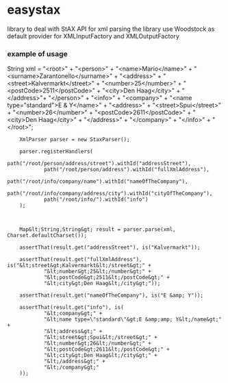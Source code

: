 easystax
========

library to deal with StAX API for xml parsing the library use Woodstock as default provider for XMLInputFactory and XMLOutputFactory


### example of usage


String xml = "&lt;root&gt;" +
                        "&lt;person&gt;" +
                            "&lt;name&gt;Mario&lt;/name&gt;" +
                            "&lt;surname&gt;Zarantonello&lt;/surname&gt;" +
                            "&lt;address&gt;" +
                                "&lt;street&gt;Kalvermarkt&lt;/street&gt;" +
                                "&lt;number&gt;25&lt;/number&gt;" +
                                "&lt;postCode&gt;2511&lt;/postCode&gt;" +
                                "&lt;city&gt;Den Haag&lt;/city&gt;" +
                            "&lt;/address&gt;"+
                        "&lt;/person&gt;" +
                        "&lt;info&gt;" +
                            "&lt;company&gt;" +
                                "&lt;name type=\"standard\"&gt;E &amp; Y&lt;/name&gt;" +
                                "&lt;address&gt;" +
                                    "&lt;street&gt;Spui&lt;/street&gt;" +
                                    "&lt;number&gt;26&lt;/number&gt;" +
                                    "&lt;postCode&gt;2611&lt;/postCode&gt;" +
                                    "&lt;city&gt;Den Haag&lt;/city&gt;" +
                                "&lt;/address&gt;" +
                            "&lt;/company&gt;" +
                        "&lt;/info&gt;" +
                    "&lt;/root&gt;";


        XmlParser parser = new StaxParser();

        parser.registerHandlers(
                path("/root/person/address/street").withId("addressStreet"),
                path("/root/person/address").withId("fullXmlAddress"),
                path("/root/info/company/name").withId("nameOfTheCompany"),
                path("/root/info/company/address/city").withId("cityOfTheCompany"),
                path("/root/info/").withId("info")
        );



        Map&lt;String,String&gt; result = parser.parse(xml, Charset.defaultCharset());

        assertThat(result.get("addressStreet"), is("Kalvermarkt"));
        
        assertThat(result.get("fullXmlAddress"), is("&lt;street&gt;Kalvermarkt&lt;/street&gt;" +
                "&lt;number&gt;25&lt;/number&gt;" +
                "&lt;postCode&gt;2511&lt;/postCode&gt;" +
                "&lt;city&gt;Den Haag&lt;/city&gt;"));
        
        assertThat(result.get("nameOfTheCompany"), is("E &amp; Y"));
        
        assertThat(result.get("info"), is(
                "&lt;company&gt;" +
                "&lt;name type=\"standard\"&gt;E &amp;amp; Y&lt;/name&gt;" +
                "&lt;address&gt;" +
                "&lt;street&gt;Spui&lt;/street&gt;" +
                "&lt;number&gt;26&lt;/number&gt;" +
                "&lt;postCode&gt;2611&lt;/postCode&gt;" +
                "&lt;city&gt;Den Haag&lt;/city&gt;" +
                "&lt;/address&gt;" +
                "&lt;/company&gt;"
        ));
        
        
        